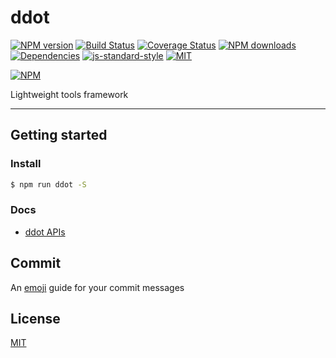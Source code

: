 # ddot
[![NPM version](https://img.shields.io/npm/v/ddot.svg?style=flat)](https://npmjs.org/package/ddot)
[![Build Status](https://img.shields.io/travis/jetsly/ddot.svg?style=flat)](https://travis-ci.org/jetsly/ddot)
[![Coverage Status](https://img.shields.io/coveralls/jetsly/ddot.svg?style=flat)](https://coveralls.io/r/jetsly/ddot)
[![NPM downloads](http://img.shields.io/npm/dm/ddot.svg?style=flat)](https://npmjs.org/package/ddot)
[![Dependencies](https://david-dm.org/jetsly/ddot/status.svg)](https://david-dm.org/jetsly/ddot)
[![js-standard-style](https://img.shields.io/badge/code%20style-standard-brightgreen.svg)](http://standardjs.com)
[![MIT](https://img.shields.io/dub/l/vibe-d.svg?style=flat-square)](http://opensource.org/licenses/MIT)

[![NPM](https://nodei.co/npm/ddot.png?downloads=true&downloadRank=true&stars=true)](https://nodei.co/npm/ddot/)

Lightweight tools framework 

---

## Getting started

### Install
```bash
$ npm run ddot -S
```
### Docs

* [ddot APIs](https://github.com/Jetsly/ddot/blob/master/docs/API.md)

## Commit
An [emoji](https://www.webpagefx.com/tools/emoji-cheat-sheet/) guide for your commit messages

## License
[MIT](https://tldrlegal.com/license/mit-license)
